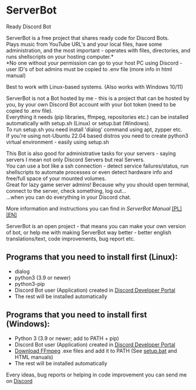 # ServerBot
Ready Discord Bot

ServerBot is a free project that shares ready code for Discord Bots.<br>
Plays music from YouTube URL's and your local files, have some administration, and the most important - operates with files, directories, and runs shellscripts on your hosting computer.*  
*No one without your permission can go to your host PC using Discord - user ID's of bot admins must be copied to .env file (more info in html manual)

Best to work with Linux-based systems. (Also works with Windows 10/11)

ServerBot is not a Bot hosted by me - this is a project that can be hosted by you, by your own Discord Bot account with your bot token (need to be copied to .env file).<br>
Everything it needs (pip libraries, ffmpeg, repositories etc.) can be installed automatically with setup.sh (Linux) or setup.bat (Windows).<br>
To run setup.sh you need install 'dialog' command using apt, zypper etc.  
If you're using not-Ubuntu 22.04 based distros you need to create python3 virtual environment - easily using setup.sh  

This Bot is also good for administrative tasks for your servers - saying servers I mean not only Discord Servers but real Servers.<br>
You can use a bot like a ssh connection - detect service failures/status, run shellscripts to automate processes or even detect hardware info and free/full space of your mounted volumes.  
Great for lazy game server admins! Because why you should open terminal, connect to the server, check something, log out...  
...when you can do everything in your Discord chat.

More information and instructions you can find in *ServerBot Manual* [[PL]](https://kamile320.github.io/ServerBot/manual.html) [[EN]](https://kamile320.github.io/ServerBot/manualEN.html)

ServerBot is an open project - that means you can make your own version of bot, or help me with making ServerBot way better - better english translations/text, code improvements, bug report etc.

## Programs that you need to install first (Linux):
- dialog
- python3 (3.9 or newer)
- python3-pip
- Discord Bot user (Application) created in [Discord Developer Portal](https://discord.com/developers/docs/intro)
- The rest will be installed automatically

## Programs that you need to install first (Windows):
- Python 3 (3.9 or newer; add to PATH + pip)
- Discord Bot user (Application) created in [Discord Developer Portal](https://discord.com/developers/docs/intro)
- [Download FFmpeg](https://github.com/BtbN/FFmpeg-Builds/releases/download/latest/ffmpeg-master-latest-win64-gpl-shared.zip) .exe files and add it to PATH (See [setup.bat](https://github.com/kamile320/ServerBot/blob/main/setup.bat) and HTML manuals)
- The rest will be installed automatically

Every ideas, bug reports or helping in code improvement you can send me on [Discord](https://discord.gg/UMtYGAx5ac)
